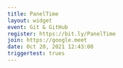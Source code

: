 ```yaml
---
title: PanelTime
layout: widget
event: Git & GitHub
register: https://bit.ly/PanelTime
join: https://google.meet
date: Oct 20, 2021 12:43:00
triggertest: trues
---
```

